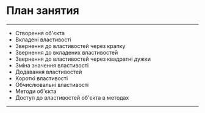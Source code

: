 # План занятия

---

- Створення об'єкта
- Вкладені властивості
- Звернення до властивостей через крапку
- Звернення до вкладених властивостей
- Звернення до властивостей через квадратні дужки
- Зміна значення властивості
- Додавання властивостей
- Короткі властивості
- Обчислювальні властивості
- Методи об'єкта
- Доступ до властивостей об'єкта в методах

---
